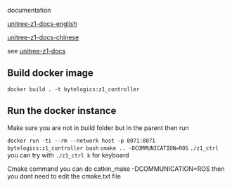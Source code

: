 documentation

[unitree-z1-docs-english](http://dev-z1.unitree.com)

[unitree-z1-docs-chinese](http://dev-z1.cn.unitree.com)

see [unitree-z1-docs](http://dev-z1.unitree.com)

## Build docker image
`docker build . -t bytelogics:z1_controller`

## Run the docker instance
Make sure you are not in build folder but in the parent then run

`docker run -ti --rm --network host -p 8071:8071 bytelogics:z1_controller bash`
`cmake .. -DCOMMUNICATION=ROS`
`./z1_ctrl`
you can try with 
`./z1_ctrl k` for keyboard

Cmake command you can do catkin_make -DCOMMUNICATION=ROS 
then you dont need to edit the cmake.txt file
